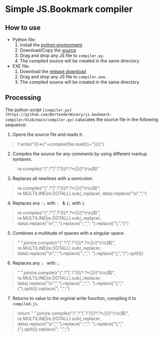 # Simple JS.Bookmark compiler
## How to use
- Python file: 
    1. Install the [python environment](https://www.python.org).
    2. Download/Copy the [source](https://github.com/BartenderWinery/js.bookmark-compiler/blob/main/compiler.py)
    3. Drag and drop any JS file to `compiler.py`.
    4. The compiled source will be created in the same directory.
- EXE file:
    1. Download the [release download](https://github.com/BartenderWinery/js.bookmark-compiler/releases/tag/exe)
    2. Drag and drop any JS file to `compiler.exe`.
    3. The compiled source will be created in the same directory.
## Processing
The python script `[compiler.py](https://github.com/BartenderWinery/js.bookmark-compiler/blob/main/compiler.py)` calucates the source file in the following sequence:
1. Opens the source file and reads it.
> f.write("(()=>{"+compile(file.read())+"})()")
2. Compiles the source for any comments by using different markup syntaxes.
> re.compile(r"(\".*?\"|\'.*?\')|(/\*.*?\*/|//[^\r\n]*$)"
3. Replaces all newlines with a semicolon.
> re.compile(r"(\".*?\"|\'.*?\')|(/\*.*?\*/|//[^\r\n]*$)", re.MULTILINE|re.DOTALL).sub(_replacer, data).replace("\n",";")
4. Replaces any `:;` with `: ` & `{;` with `{`.
> re.compile(r"(\".*?\"|\'.*?\')|(/\*.*?\*/|//[^\r\n]*$)", re.MULTILINE|re.DOTALL).sub(_replacer, data).replace("\n",";").replace(":;",": ").replace("{;","{")
5. Combines a multitude of spaces with a singular space.
> " ".join(re.compile(r"(\".*?\"|\'.*?\')|(/\*.*?\*/|//[^\r\n]*$)", re.MULTILINE|re.DOTALL).sub(_replacer, data).replace("\n",";").replace(":;",": ").replace("{;","{").split())
6. Replaces any `; ` with `;`.
> " ".join(re.compile(r"(\".*?\"|\'.*?\')|(/\*.*?\*/|//[^\r\n]*$)", re.MULTILINE|re.DOTALL).sub(_replacer, data).replace("\n",";").replace(":;",": ").replace("{;","{").split()).replace("; ",";")
7. Returns to value to the orginial write function, compiling it to `compiled.js`.
> return " ".join(re.compile(r"(\".*?\"|\'.*?\')|(/\*.*?\*/|//[^\r\n]*$)", re.MULTILINE|re.DOTALL).sub(_replacer, data).replace("\n",";").replace(":;",": ").replace("{;","{").split()).replace("; ",";")